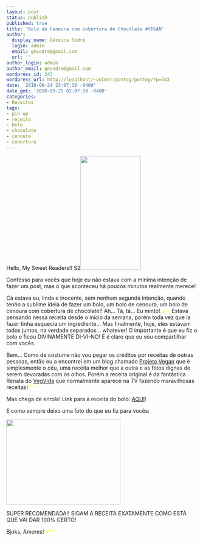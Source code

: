 ```yaml
---
layout: post
status: publish
published: true
title: 'Bolo de Cenoura com cobertura de Chocolate #VEGAN'
author:
  display_name: Géssica Sodré
  login: admin
  email: gnsodre@gmail.com
  url: ''
author_login: admin
author_email: gnsodre@gmail.com
wordpress_id: 343
wordpress_url: http://localhost/~volmer/pontog/pontog/?p=343
date: '2010-09-24 23:07:39 -0400'
date_gmt: '2010-09-25 02:07:39 -0400'
categories:
- Receitas
tags:
- pin-up
- receita
- bolo
- chocolate
- cenoura
- cobertura
---
```

<p>Hello, My Sweet Readers!! S2<a href="http://localhost/~volmer/pontog/pontog/wp-content/uploads/2010/09/Pin-Up_Menor.jpg"><img class="alignright size-medium wp-image-344" title="Pin-Up_Menor" src="http://localhost/~volmer/pontog/pontog/wp-content/uploads/2010/09/Pin-Up_Menor-159x300.jpg" alt="" width="159" height="300" /></a></p>
<p>Confesso para vocês que hoje eu não estava com a mínima intenção de fazer um post, mas o que aconteceu há poucos minutos realmente merece!</p>
<p>Cá estava eu, linda e inocente, sem nenhum segunda intenção, quando tenho a sublime ideia de fazer um bolo, um bolo de cenoura, um bolo de cenoura com cobertura de chocolate!! Ah... Tá, tá... Eu minto! <span style="color: #ffff00;">&gt;.&lt;</span> Estava pensando nessa receita desde o início da semana, porém toda vez que ia fazer tinha esquecia um ingrediente... Mas finalmente, hoje, eles estavam todos juntos, na verdade separados... whatever! O importante é que eu fiz o bolo e ficou DIVINAMENTE DI-VI-NO! E é claro que eu vou compartilhar com vocês.</p>
<p>Bem... Como de costume não vou pegar os créditos por receitas de outras pessoas, então eu a encontrei em um blog chamado <a title="Projeto Vegan" href="http://projetovegan.blogspot.com/" target="_blank">Projeto Vegan</a> que é simplesmente o céu, uma receita melhor que a outra e as fotos dignas de serem devoradas com os olhos. Porém a receita original é da fantástica Renata do <a title="VegVida" href="http://vegvida.com.br/" target="_blank">VegVida</a> que normalmente aparece na TV fazendo maravilhosas receitas! <span style="color: #ffff00;">*-*</span></p>
<p>Mas chega de enrola! Link para a receita do bolo: <a title="Bolo de cenoura" href="http://projetovegan.blogspot.com/2010/05/35-receita-bolo-de-cenoura.html" target="_blank">AQUI</a>!</p>
<p>E como sempre deixo uma foto do que eu fiz para vocês:</p>
<p><a href="http://localhost/~volmer/pontog/pontog/wp-content/uploads/2010/09/DSC05235.jpg"><img class="aligncenter size-medium wp-image-346" title="Bolo De Chocolate" src="http://localhost/~volmer/pontog/pontog/wp-content/uploads/2010/09/DSC05235-300x225.jpg" alt="" width="300" height="225" /></a></p>
<p>SUPER RECOMENDADA!! SIGAM A RECEITA EXATAMENTE COMO ESTÁ QUE VAI DAR 100% CERTO!</p>
<p>Bjoks, Amores! <span style="color: #ffff00;">=**</span></p>
